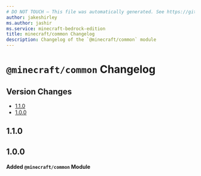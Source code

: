 ```yaml
---
# DO NOT TOUCH — This file was automatically generated. See https://github.com/mojang/minecraftapidocsgenerator to modify descriptions, examples, etc.
author: jakeshirley
ms.author: jashir
ms.service: minecraft-bedrock-edition
title: minecraft/common Changelog
description: Changelog of the `@minecraft/common` module
---
```

# `@minecraft/common` Changelog

## Version Changes
- [1.1.0](#110)
- [1.0.0](#100)

## 1.1.0
## 1.0.0
#### Added `@minecraft/common` Module
